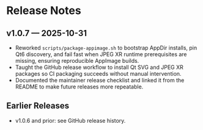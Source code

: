 # Release Notes

## v1.0.7 — 2025-10-31
- Reworked `scripts/package-appimage.sh` to bootstrap AppDir installs, pin Qt6 discovery, and fail fast when JPEG XR runtime prerequisites are missing, ensuring reproducible AppImage builds.
- Taught the GitHub release workflow to install Qt SVG and JPEG XR packages so CI packaging succeeds without manual intervention.
- Documented the maintainer release checklist and linked it from the README to make future releases more repeatable.

## Earlier Releases
- v1.0.6 and prior: see GitHub release history.
